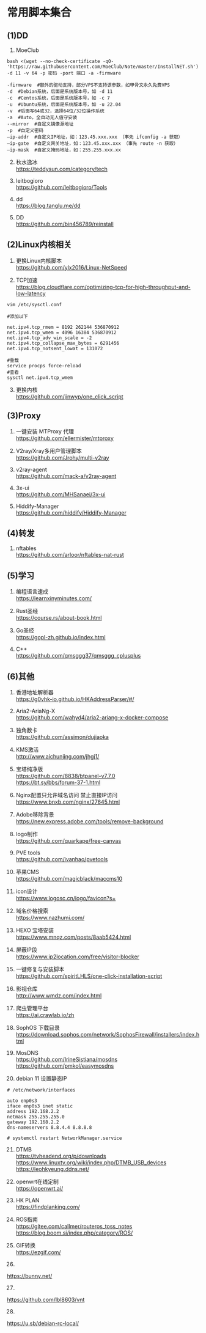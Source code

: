 # 常用脚本集合
## (1)DD
1. MoeClub
```
bash <(wget --no-check-certificate -qO- 'https://raw.githubusercontent.com/MoeClub/Note/master/InstallNET.sh') -d 11 -v 64 -p 密码 -port 端口 -a -firmware
```

```
-firmware  #额外的驱动支持，部分VPS不支持该参数，如甲骨文永久免费VPS
-d  #Debian系统，后面是系统版本号，如 -d 11
-c  #Centos系统，后面是系统版本号，如 -c 7
-u  #Ubuntu系统，后面是系统版本号，如 -u 22.04
-v  #后面写64或32，选择64位/32位操作系统
-a  #Auto，全自动无人值守安装
--mirror  #自定义镜像源地址
-p  #自定义密码
–ip-addr  #自定义IP地址，如：123.45.xxx.xxx （事先 ifconfig -a 获取）
–ip-gate  #自定义网关地址，如：123.45.xxx.xxx （事先 route -n 获取）
–ip-mask  #自定义掩码地址，如：255.255.xxx.xx
```

2. 秋水逸冰<br>
https://teddysun.com/category/tech

3. leitbogioro<br>
https://github.com/leitbogioro/Tools

4. dd<br>
https://blog.tanglu.me/dd

5. DD<br>
https://github.com/bin456789/reinstall

## (2)Linux内核相关
1. 更换Linux内核脚本<br>
https://github.com/ylx2016/Linux-NetSpeed

2. TCP加速<br>
https://blog.cloudflare.com/optimizing-tcp-for-high-throughput-and-low-latency
```
vim /etc/sysctl.conf 

#添加以下

net.ipv4.tcp_rmem = 8192 262144 536870912
net.ipv4.tcp_wmem = 4096 16384 536870912
net.ipv4.tcp_adv_win_scale = -2
net.ipv4.tcp_collapse_max_bytes = 6291456
net.ipv4.tcp_notsent_lowat = 131072

#重载
service procps force-reload
#查看
sysctl net.ipv4.tcp_wmem

```
3. 更换内核<br>
https://github.com/jinwyp/one_click_script

## (3)Proxy
1. 一键安装 MTProxy 代理<br>
https://github.com/ellermister/mtproxy

2. V2ray/Xray多用户管理脚本<br>
https://github.com/Jrohy/multi-v2ray

3. v2ray-agent<br>
https://github.com/mack-a/v2ray-agent

4. 3x-ui<br>
https://github.com/MHSanaei/3x-ui

5. Hiddify-Manager<br>
https://github.com/hiddify/Hiddify-Manager



## (4)转发
1. nftables<br>
https://github.com/arloor/nftables-nat-rust

## (5)学习
1. 编程语言速成<br>
https://learnxinyminutes.com/

2. Rust圣经<br>
https://course.rs/about-book.html

3. Go圣经<br>
https://gopl-zh.github.io/index.html

4. C++<br>
https://github.com/qmsggg37/qmsggg_cplusplus

## (6)其他
1. 香港地址解析器<br>
https://g0vhk-io.github.io/HKAddressParser/#/

2. Aria2-AriaNg-X<br>
https://github.com/wahyd4/aria2-ariang-x-docker-compose

3. 独角数卡<br>
https://github.com/assimon/dujiaoka

4. KMS激活<br>
http://www.aichunjing.com/jhgj1/

5. 宝塔纯净版<br>
https://github.com/8838/btpanel-v7.7.0<br>
https://bt.sy/bbs/forum-37-1.html

6. Nginx配置只允许域名访问 禁止直接IP访问<br>
https://www.bnxb.com/nginx/27645.html

7. Adobe移除背景<br>
https://new.express.adobe.com/tools/remove-background

8. logo制作<br>
https://github.com/quarkape/free-canvas

9. PVE tools<br>
https://github.com/ivanhao/pvetools

10. 苹果CMS<br>
https://github.com/magicblack/maccms10

11. icon设计<br>
https://www.logosc.cn/logo/favicon?s=

12. 域名价格搜索<br>
https://www.nazhumi.com/

13. HEXO 宝塔安装<br>
https://www.mnqz.com/posts/8aab5424.html

14. 屏蔽IP段<br>
https://www.ip2location.com/free/visitor-blocker

15. 一键修复与安装脚本<br>
https://github.com/spiritLHLS/one-click-installation-script

16. 影视仓库<br>
http://www.wmdz.com/index.html

17. 爬虫管理平台<br>
https://ai.crawlab.io/zh

18. SophOS 下载目录<br>
https://download.sophos.com/network/SophosFirewall/installers/index.html

19. MosDNS<br>
https://github.com/IrineSistiana/mosdns<br>
https://github.com/pmkol/easymosdns

20. debian 11 设置静态IP<br>
```
# /etc/network/interfaces

auto enp0s3
iface enp0s3 inet static
address 192.168.2.2
netmask 255.255.255.0
gateway 192.168.2.2
dns-nameservers 8.8.4.4 8.8.8.8

# systemctl restart NetworkManager.service
```

21. DTMB<br>
https://tvheadend.org/p/downloads<br>
https://www.linuxtv.org/wiki/index.php/DTMB_USB_devices<br>
https://leohkyeung.ddns.net/

22. openwrt在线定制<br>
https://openwrt.ai/

23. HK PLAN<br>
https://findplanking.com/

24. ROS指南<br>
https://gitee.com/callmer/routeros_toss_notes<br>
https://blog.boom.si/index.php/category/ROS/

25. GIF转换<br>
https://ezgif.com/

26. <br>
https://bunny.net/

27. <br>
https://github.com/lbl8603/vnt

28. <br>
https://u.sb/debian-rc-local/
